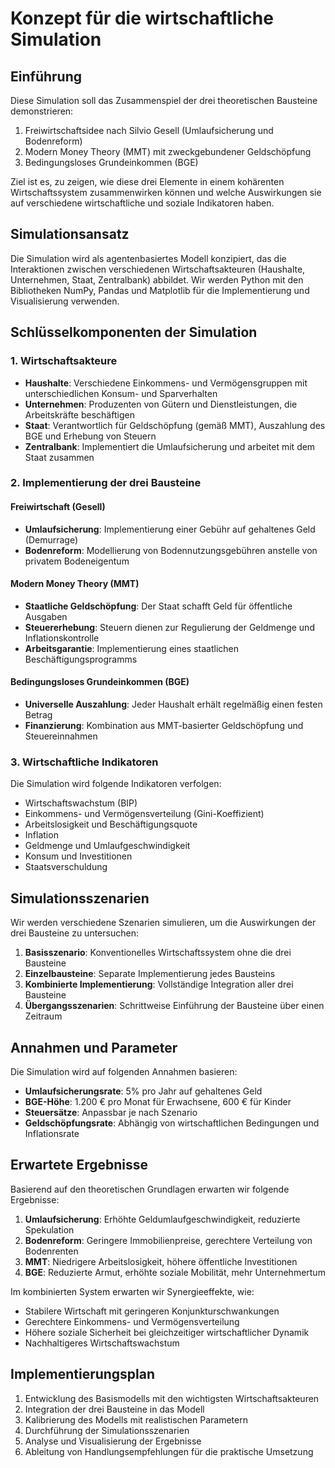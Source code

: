 # Konzept für die wirtschaftliche Simulation

## Einführung

Diese Simulation soll das Zusammenspiel der drei theoretischen Bausteine demonstrieren:
1. Freiwirtschaftsidee nach Silvio Gesell (Umlaufsicherung und Bodenreform)
2. Modern Money Theory (MMT) mit zweckgebundener Geldschöpfung
3. Bedingungsloses Grundeinkommen (BGE)

Ziel ist es, zu zeigen, wie diese drei Elemente in einem kohärenten Wirtschaftssystem zusammenwirken können und welche Auswirkungen sie auf verschiedene wirtschaftliche und soziale Indikatoren haben.

## Simulationsansatz

Die Simulation wird als agentenbasiertes Modell konzipiert, das die Interaktionen zwischen verschiedenen Wirtschaftsakteuren (Haushalte, Unternehmen, Staat, Zentralbank) abbildet. Wir werden Python mit den Bibliotheken NumPy, Pandas und Matplotlib für die Implementierung und Visualisierung verwenden.

## Schlüsselkomponenten der Simulation

### 1. Wirtschaftsakteure

- **Haushalte**: Verschiedene Einkommens- und Vermögensgruppen mit unterschiedlichen Konsum- und Sparverhalten
- **Unternehmen**: Produzenten von Gütern und Dienstleistungen, die Arbeitskräfte beschäftigen
- **Staat**: Verantwortlich für Geldschöpfung (gemäß MMT), Auszahlung des BGE und Erhebung von Steuern
- **Zentralbank**: Implementiert die Umlaufsicherung und arbeitet mit dem Staat zusammen

### 2. Implementierung der drei Bausteine

#### Freiwirtschaft (Gesell)
- **Umlaufsicherung**: Implementierung einer Gebühr auf gehaltenes Geld (Demurrage)
- **Bodenreform**: Modellierung von Bodennutzungsgebühren anstelle von privatem Bodeneigentum

#### Modern Money Theory (MMT)
- **Staatliche Geldschöpfung**: Der Staat schafft Geld für öffentliche Ausgaben
- **Steuererhebung**: Steuern dienen zur Regulierung der Geldmenge und Inflationskontrolle
- **Arbeitsgarantie**: Implementierung eines staatlichen Beschäftigungsprogramms

#### Bedingungsloses Grundeinkommen (BGE)
- **Universelle Auszahlung**: Jeder Haushalt erhält regelmäßig einen festen Betrag
- **Finanzierung**: Kombination aus MMT-basierter Geldschöpfung und Steuereinnahmen

### 3. Wirtschaftliche Indikatoren

Die Simulation wird folgende Indikatoren verfolgen:
- Wirtschaftswachstum (BIP)
- Einkommens- und Vermögensverteilung (Gini-Koeffizient)
- Arbeitslosigkeit und Beschäftigungsquote
- Inflation
- Geldmenge und Umlaufgeschwindigkeit
- Konsum und Investitionen
- Staatsverschuldung

## Simulationsszenarien

Wir werden verschiedene Szenarien simulieren, um die Auswirkungen der drei Bausteine zu untersuchen:

1. **Basisszenario**: Konventionelles Wirtschaftssystem ohne die drei Bausteine
2. **Einzelbausteine**: Separate Implementierung jedes Bausteins
3. **Kombinierte Implementierung**: Vollständige Integration aller drei Bausteine
4. **Übergangsszenarien**: Schrittweise Einführung der Bausteine über einen Zeitraum

## Annahmen und Parameter

Die Simulation wird auf folgenden Annahmen basieren:

- **Umlaufsicherungsrate**: 5% pro Jahr auf gehaltenes Geld
- **BGE-Höhe**: 1.200 € pro Monat für Erwachsene, 600 € für Kinder
- **Steuersätze**: Anpassbar je nach Szenario
- **Geldschöpfungsrate**: Abhängig von wirtschaftlichen Bedingungen und Inflationsrate

## Erwartete Ergebnisse

Basierend auf den theoretischen Grundlagen erwarten wir folgende Ergebnisse:

1. **Umlaufsicherung**: Erhöhte Geldumlaufgeschwindigkeit, reduzierte Spekulation
2. **Bodenreform**: Geringere Immobilienpreise, gerechtere Verteilung von Bodenrenten
3. **MMT**: Niedrigere Arbeitslosigkeit, höhere öffentliche Investitionen
4. **BGE**: Reduzierte Armut, erhöhte soziale Mobilität, mehr Unternehmertum

Im kombinierten System erwarten wir Synergieeffekte, wie:
- Stabilere Wirtschaft mit geringeren Konjunkturschwankungen
- Gerechtere Einkommens- und Vermögensverteilung
- Höhere soziale Sicherheit bei gleichzeitiger wirtschaftlicher Dynamik
- Nachhaltigeres Wirtschaftswachstum

## Implementierungsplan

1. Entwicklung des Basismodells mit den wichtigsten Wirtschaftsakteuren
2. Integration der drei Bausteine in das Modell
3. Kalibrierung des Modells mit realistischen Parametern
4. Durchführung der Simulationsszenarien
5. Analyse und Visualisierung der Ergebnisse
6. Ableitung von Handlungsempfehlungen für die praktische Umsetzung
